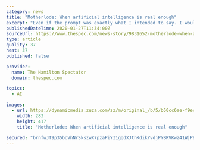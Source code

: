 ```yaml
---
category: news
title: "Motherlode: When artificial intelligence is real enough"
excerpt: "Even if the prompt was exactly what I intended to say. I would not let the artificial intelligence terrorists win. Ari, 25, laughed at me. \"Those things are generated to mimic what you do say,\" he explained. I told him there was no way I used that many exclamation marks. Every kid at the table for dinner that day started laughing. Apparently ..."
publishedDateTime: 2020-01-27T11:34:00Z
sourceUrl: https://www.thespec.com/news-story/9831652-motherlode-when-artificial-intelligence-is-real-enough/
type: article
quality: 37
heat: 37
published: false

provider:
  name: The Hamilton Spectator
  domain: thespec.com

topics:
  - AI

images:
  - url: https://dynamicmedia.zuza.com/zz/m/original_/b/5/b50cc6ae-f9ec-404b-8daf-fd4f9834d19b/B881022454Z.1_20200126190438_000_G1VS4EUE.2-0_Super_Portrait.jpg
    width: 283
    height: 417
    title: "Motherlode: When artificial intelligence is real enough"

secured: "brnfwJT9p35boVhNrSkszwX7pzaPiYI1gqdXJthKdikYvdjPYBRVKwz41WjPBrVyQodkB3uqP8sFLoc7ntO6OqSHI2sCINgi8zahDyole8u2CzZyBzPsYvFjVfwVG4sQGj/o7HIfKL2+WTgsgcyICOowaT4WTRH8f4VScLGvLA41hVgMzjUZQe84twBosTq5ZyNhAy3VAk4rzwYZwATf4rmgjKDxfPdOceMd3KGSQE1igh/+bJ+CzKPEgfJQcUEFFN5dpEVF/l/Ugzxa7icVP/FT4ZmSThAdIJZ6rsUrWj/S1WTMyp2MZK4QAl5JN3XWx0rVpdmRcizDGoxAYaboph3Ulgv/pTLGuFPgufNSlvEcNV6Aa8VRa7y9FVPqviTIYSMLIkkHC3iHxS1JE9dIvWiNBKeyGchB+KjX3H3gLLpSYMSuTXal7h3C9ZjYRPfOVYdRdBzt+FcMCCZGdWbJXep6qX51dvx9pQr/3Q8JlB4=;fGUYFd+aU7FgB9GOUFbHHQ=="
---
```


